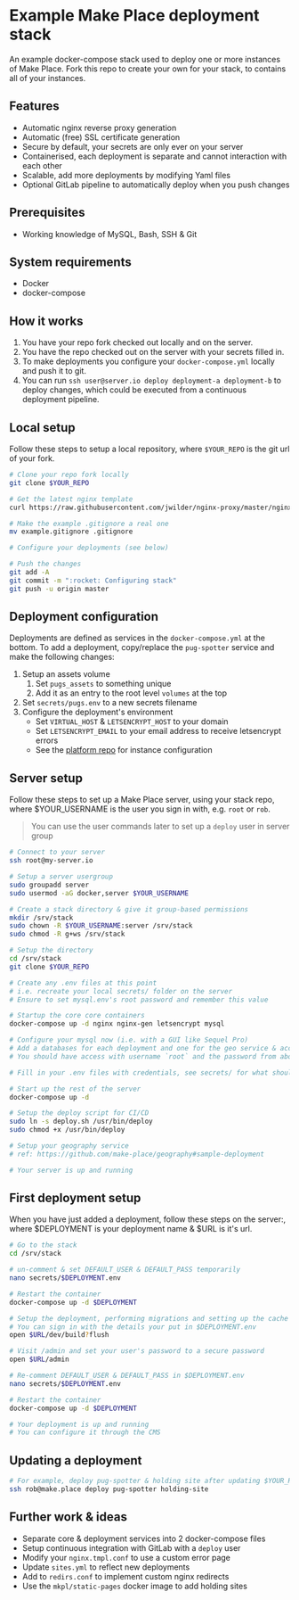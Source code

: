 # Example Make Place deployment stack

An example docker-compose stack used to deploy one or more instances of Make Place.
Fork this repo to create your own for your stack, to contains all of your instances.

## Features

* Automatic nginx reverse proxy generation
* Automatic (free) SSL certificate generation
* Secure by default, your secrets are only ever on your server
* Containerised, each deployment is separate and cannot interaction with each other
* Scalable, add more deployments by modifying Yaml files
* Optional GitLab pipeline to automatically deploy when you push changes

## Prerequisites

* Working knowledge of MySQL, Bash, SSH & Git

## System requirements

* Docker
* docker-compose

## How it works

1. You have your repo fork checked out locally and on the server.
2. You have the repo checked out on the server with your secrets filled in.
3. To make deployments you configure your `docker-compose.yml` locally and push it to git.
4. You can run `ssh user@server.io deploy deployment-a deployment-b` to deploy changes,
    which could be executed from a continuous deployment pipeline.

## Local setup

Follow these steps to setup a local repository, where `$YOUR_REPO` is the git url of your fork.

```bash
# Clone your repo fork locally
git clone $YOUR_REPO

# Get the latest nginx template
curl https://raw.githubusercontent.com/jwilder/nginx-proxy/master/nginx.tmpl -o nginx.tmpl.conf

# Make the example .gitignore a real one
mv example.gitignore .gitignore

# Configure your deployments (see below)

# Push the changes
git add -A
git commit -m ":rocket: Configuring stack"
git push -u origin master
```

## Deployment configuration

Deployments are defined as services in the `docker-compose.yml` at the bottom.
To add a deployment, copy/replace the `pug-spotter` service and make the following changes:

1. Setup an assets volume
    1. Set `pugs_assets` to something unique
    2. Add it as an entry to the root level `volumes` at the top
2. Set `secrets/pugs.env` to a new secrets filename
3. Configure the deployment's environment
    * Set `VIRTUAL_HOST` & `LETSENCRYPT_HOST` to your domain
    * Set `LETSENCRYPT_EMAIL` to your email address to receive letsencrypt errors
    * See the [platform repo](https://github.com/make-place/php-platform/blob/master/README.md#environment-variables) for instance configuration

## Server setup

Follow these steps to set up a Make Place server, using your stack repo,
where $YOUR_USERNAME is the user you sign in with, e.g. `root` or `rob`.

> You can use the user commands later to set up a `deploy` user in server group

```bash
# Connect to your server
ssh root@my-server.io

# Setup a server usergroup
sudo groupadd server
sudo usermod -aG docker,server $YOUR_USERNAME

# Create a stack directory & give it group-based permissions
mkdir /srv/stack
sudo chown -R $YOUR_USERNAME:server /srv/stack
sudo chmod -R g+ws /srv/stack

# Setup the directory
cd /srv/stack
git clone $YOUR_REPO

# Create any .env files at this point
# i.e. recreate your local secrets/ folder on the server
# Ensure to set mysql.env's root password and remember this value

# Startup the core core containers
docker-compose up -d nginx nginx-gen letsencrypt mysql

# Configure your mysql now (i.e. with a GUI like Sequel Pro)
# Add a databases for each deployment and one for the geo service & access
# You should have access with username `root` and the password from above

# Fill in your .env files with credentials, see secrets/ for what should be set

# Start up the rest of the server
docker-compose up -d

# Setup the deploy script for CI/CD
sudo ln -s deploy.sh /usr/bin/deploy
sudo chmod +x /usr/bin/deploy

# Setup your geography service
# ref: https://github.com/make-place/geography#sample-deployment

# Your server is up and running
```

## First deployment setup

When you have just added a deployment, follow these steps on the server:, where $DEPLOYMENT is your deployment name & $URL is it's url.

```bash
# Go to the stack
cd /srv/stack

# un-comment & set DEFAULT_USER & DEFAULT_PASS temporarily
nano secrets/$DEPLOYMENT.env

# Restart the container
docker-compose up -d $DEPLOYMENT

# Setup the deployment, performing migrations and setting up the cache
# You can sign in with the details your put in $DEPLOYMENT.env
open $URL/dev/build?flush

# Visit /admin and set your user's password to a secure password
open $URL/admin

# Re-comment DEFAULT_USER & DEFAULT_PASS in $DEPLOYMENT.env
nano secrets/$DEPLOYMENT.env

# Restart the container
docker-compose up -d $DEPLOYMENT

# Your deployment is up and running
# You can configure it through the CMS
```

## Updating a deployment

```bash
# For example, deploy pug-spotter & holding site after updating $YOUR_REPO
ssh rob@make.place deploy pug-spotter holding-site
```

## Further work & ideas

* Separate core & deployment services into 2 docker-compose files
* Setup continuous integration with GitLab with a `deploy` user
* Modify your `nginx.tmpl.conf` to use a custom error page
* Update `sites.yml` to reflect new deployments
* Add to `redirs.conf` to implement custom nginx redirects
* Use the `mkpl/static-pages` docker image to add holding sites
